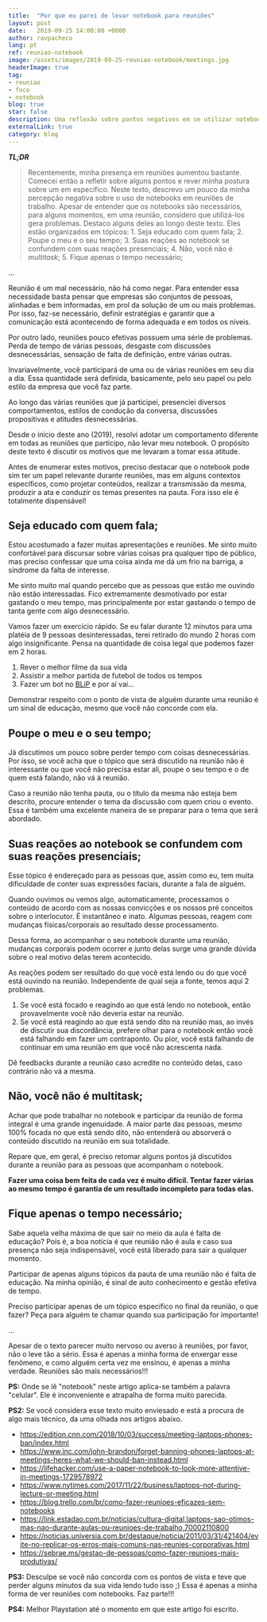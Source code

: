 ```yaml
---
title:  "Por que eu parei de levar notebook para reuniões"
layout: post
date:   2019-09-25 14:00:00 +0000
author: ravpacheco
lang: pt
ref: reuniao-notebook
image: /assets/images/2019-09-25-reuniao-notebook/meetings.jpg
headerImage: true
tag: 
- reuniao
- foco
- notebook
blog: true
star: false
description: Uma reflexão sobre pontos negativos em se utilizar notebook em reuniões corporativas.
externalLink: true
category: blog
---
```


***TL;DR***

> Recentemente, minha presença em reuniões aumentou bastante. Comecei então a refletir sobre alguns pontos e rever minha postura sobre um em específico. Neste texto, descrevo um pouco da minha percepção negativa sobre o uso de notebooks em reuniões de trabalho. Apesar de entender que os notebooks são necessários, para alguns momentos, em uma reunião, considero que utilizá-los gera problemas. Destaco alguns deles ao longo deste texto. Eles estão organizados em tópicos: 1. Seja educado com quem fala; 2. Poupe o meu e o seu tempo; 3. Suas reações ao notebook se confundem com suas reações presenciais; 4. Não, você não é *multitask*; 5. Fique apenas o tempo necessário;

...

Reunião é um mal necessário, não há como negar. Para entender essa necessidade basta pensar que empresas são conjuntos de pessoas, alinhadas e bem informadas, em prol da solução de um ou mais problemas. Por isso, faz-se necessário, definir estratégias e garantir que a comunicação está acontecendo de forma adequada e em todos os níveis.

Por outro lado, reuniões pouco efetivas possuem uma série de problemas. Perda de tempo de várias pessoas, desgaste com discussões desnecessárias, sensação de falta de definição, entre várias outras.

Invariavelmente, você participará de uma ou de várias reuniões em seu dia a dia. Essa quantidade será definida, basicamente, pelo seu papel ou pelo estilo da empresa que você faz parte.

Ao longo das várias reuniões que já participei, presenciei diversos comportamentos, estilos de condução da conversa, discussões propositivas e atitudes desnecessárias.

Desde o início deste ano (2019), resolvi adotar um comportamento diferente em todas as reuniões que participo, não levar meu notebook. O propósito deste texto é discutir os motivos que me levaram a tomar essa atitude.

Antes de enumerar estes motivos, preciso destacar que o notebook pode sim ter um papel relevante durante reuniões, mas em alguns contextos específicos, como projetar conteúdos, realizar a transmissão da mesma, produzir a ata e conduzir os temas presentes na pauta. Fora isso ele é totalmente dispensável!

## Seja educado com quem fala;

Estou acostumado a fazer muitas apresentações e reuniões. Me sinto muito confortável para discursar sobre várias coisas pra qualquer tipo de público, mas preciso confessar que uma coisa ainda me dá um frio na barriga, a síndrome da falta de interesse. 

Me sinto muito mal quando percebo que as pessoas que estão me ouvindo não estão interessadas. Fico extremamente desmotivado por estar gastando o meu tempo, mas principalmente por estar gastando o tempo de tanta gente com algo desnecessário.

Vamos fazer um exercício rápido. Se eu falar durante 12 minutos para uma platéia de 9 pessoas desinteressadas, terei retirado do mundo 2 horas com algo insignificante. Pensa na quantidade de coisa legal que podemos fazer em 2 horas.

1. Rever o melhor filme da sua vida
2. Assistir a melhor partida de futebol de todos os tempos
3. Fazer um bot no [BLiP](https://blip.ai) e por aí vai...

Demonstrar respeito com o ponto de vista de alguém durante uma reunião é um sinal de educação, mesmo que você não concorde com ela.

## Poupe o meu e o seu tempo;

Já discutimos um pouco sobre perder tempo com coisas desnecessárias. Por isso, se você acha que o tópico que será discutido na reunião não é interessante ou que você não precisa estar ali, poupe o seu tempo e o de quem está falando, não vá à reunião.

Caso a reunião não tenha pauta, ou o título da mesma não esteja bem descrito, procure entender o tema da discussão com quem criou o evento. Essa é também uma excelente maneira de se preparar para o tema que será abordado.

## Suas reações ao notebook se confundem com suas reações presenciais;

Esse tópico é endereçado para as pessoas que, assim como eu, tem muita dificuldade de conter suas expressões faciais, durante a fala de alguém.

Quando ouvimos ou vemos algo, automaticamente, processamos o conteúdo de acordo com as nossas convicções e os nossos pré conceitos sobre o interlocutor. É instantâneo e inato. Algumas pessoas, reagem com mudanças físicas/corporais ao resultado desse processamento.

Dessa forma, ao acompanhar o seu notebook durante uma reunião, mudanças corporais podem ocorrer e junto delas surge uma grande dúvida sobre o real motivo delas terem acontecido.

As reações podem ser resultado do que você está lendo ou do que você está ouvindo na reunião. Independente de qual seja a fonte, temos aqui 2 problemas.

1. Se você está focado e reagindo ao que está lendo no notebook, então provavelmente você não deveria estar na reunião.
2. Se você está reagindo ao que está sendo dito na reunião mas, ao invés de discutir sua discordância, prefere olhar para o notebook então você está falhando em fazer um contraponto. Ou pior, você está falhando de continuar em uma reunião em que você não acrescenta nada.

Dê feedbacks durante a reunião caso acredite no conteúdo delas, caso contrário não vá a mesma.

## Não, você não é multitask;

Achar que pode trabalhar no notebook e participar da reunião de forma integral é uma grande ingenuidade. A maior parte das pessoas, mesmo 100% focada no que está sendo dito, não entenderá ou absorverá o conteúdo discutido na reunião em sua totalidade. 

Repare que, em geral, é preciso retomar alguns pontos já discutidos durante a reunião para as pessoas que acompanham o notebook.

**Fazer uma coisa bem feita de cada vez é muito difícil. Tentar fazer várias ao mesmo tempo é garantia de um resultado incompleto para todas elas.**

## Fique apenas o tempo necessário;

Sabe aquela velha máxima de que sair no meio da aula é falta de educação? Pois é, a boa notícia é que reunião não é aula e caso sua presença não seja indispensável, você está liberado para sair a qualquer momento.

Participar de apenas alguns tópicos da pauta de uma reunião não é falta de educação. Na minha opinião, é sinal de auto conhecimento e gestão efetiva de tempo.

Preciso participar apenas de um tópico específico no final da reunião, o que fazer? Peça para alguém te chamar quando sua participação for importante!

...

Apesar de o texto parecer muito nervoso ou averso à reuniões, por favor, não o leve tão a sério. Essa é apenas a minha forma de enxergar esse fenômeno, e como alguém certa vez me ensinou, é apenas a minha verdade. Reuniões são mals necessários!!!


**PS:** Onde se lê "notebook" neste artigo aplica-se também a palavra "celular". Ele é inconveniente e atrapalha de forma muito parecida. 

**PS2:** Se você considera esse texto muito enviesado e está a procura de algo mais técnico, da uma olhada nos artigos abaixo.

* https://edition.cnn.com/2018/10/03/success/meeting-laptops-phones-ban/index.html
* https://www.inc.com/john-brandon/forget-banning-phones-laptops-at-meetings-heres-what-we-should-ban-instead.html
* https://lifehacker.com/use-a-paper-notebook-to-look-more-attentive-in-meetings-1729578972
* https://www.nytimes.com/2017/11/22/business/laptops-not-during-lecture-or-meeting.html
* https://blog.trello.com/br/como-fazer-reunioes-eficazes-sem-notebooks
* https://link.estadao.com.br/noticias/cultura-digital,laptops-sao-otimos-mas-nao-durante-aulas-ou-reunioes-de-trabalho,70002110800
* https://noticias.universia.com.br/destaque/noticia/2011/03/31/421404/evite-no-replicar-os-erros-mais-comuns-nas-reunies-corporativas.html
* https://sebrae.ms/gestao-de-pessoas/como-fazer-reunioes-mais-produtivas/

**PS3:** Desculpe se você não concorda com os pontos de vista e teve que perder alguns minutos da sua vida lendo tudo isso ;)
Essa é apenas a minha forma de ver reuniões com notebooks. Faz parte!!!

**PS4:** Melhor Playstation até o momento em que este artigo foi escrito.